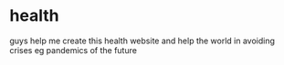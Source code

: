 # health
guys help me create this health website and help the world in avoiding crises eg pandemics of the future
